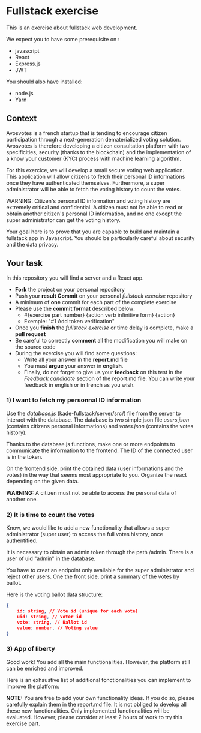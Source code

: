 # Fullstack exercise

This is an exercise about fullstack web development.

We expect you to have some prerequisite on :

- javascript
- React
- Express.js
- JWT

You should also have installed:

- node.js
- Yarn

## Context

Avosvotes is a french startup that is tending to encourage citizen participation through a next-generation dematerialized voting solution. Avosvotes is therefore developing a citizen consultation platform with two specificities, security (thanks to the blockchain) and the implementation of a know your customer (KYC) process with machine learning algorithm. 

For this exercice, we will develop a small secure voting web application. This application will allow citizens to fetch their personal ID informations once they have authenticated themselves. Furthermore, a super administrator will be able to fetch the voting history to count the votes.

WARNING: Citizen's personal ID information and voting history are extremely critical and confidential. A citizen must not be able to read or obtain another citizen's personal ID information, and no one except the super administrator can get the voting history.

Your goal here is to prove that you are capable to build and maintain a fullstack app in Javascript.
You should be particularly careful about security and the data privacy.

## Your task

In this repository you will find a server and a React app.

- __Fork__ the project on your personal repository
- Push your __result Commit__ on your personal _fullstack exercise_ repository
- A minimum of __one__ commit for each part of the complete exercise
- Please use the __commit format__ described below:
    - #{exercise part number} {action verb infinitive form} {action} 
    - Exemple: "#1 Add token verification"
- Once you __finish__ the _fullstack exercise_ or time delay is complete, make a __pull request__
- Be careful to correctly __comment__ all the modification you will make on the source code
- During the exercise you will find some questions:
    - Write all your answer in the __report.md__ file
    - You must __argue__ your answer in __english__.
    - Finally, do not forget to give us your __feedback__ on this test in the _Feedback candidate_ section of the report.md file. You can write your feedback in english or in french as you wish.

### 1) I want to fetch my personnal ID information

Use the _database.js_ (kade-fullstack/server/src/) file from the server to interact with the database. The database is two simple json file _users.json_ (contains citizens personal informations) and _votes.json_ (contains the votes history). 

Thanks to the database.js functions, make one or more endpoints to communicate the information to the frontend. The ID of the connected user is in the token.

On the frontend side, print the obtained data (user informations and the votes) in the way that seems most appropriate to you. Organize the react depending on the given data.

__WARNING:__ A citizen must not be able to access the personal data of another one.

### 2) It is time to count the votes

Know, we would like to add a new functionality that allows a super administrator (super user) to access the full votes history, once authentified. 

It is necessary to obtain an admin token through the path /admin. There is a user of uid "admin" in the database.

You have to creat an endpoint only available for the super administrator and reject other users. One the front side, print a summary of the votes by ballot.

Here is the voting ballot data structure:

```json
{
    id: string, // Vote id (unique for each vote)
    uid: string, // Voter id
    vote: string, // Ballot id
    value: number, // Voting value
}
```

### 3) App of liberty

Good work! You add all the main functionalities. However, the platform still can be enriched and improved.

Here is an exhaustive list of additional fonctionalities you can implement to improve the platform:

__NOTE:__ You are free to add your own functionality ideas. If you do so, please carefully explain them in the report.md file. It is not obliged to develop all these new functionalities. Only implemented functionalities will be evaluated. However, please consider at least 2 hours of work to try this exercise part.
